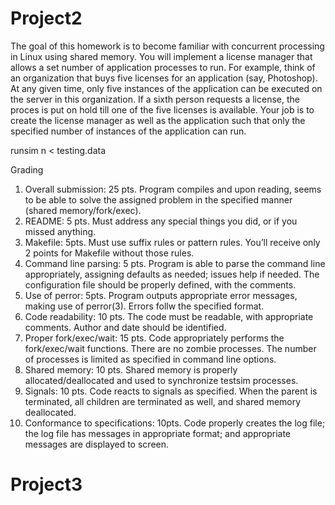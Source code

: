 # Project2

The goal of this homework is to become familiar with concurrent processing in Linux using shared memory. You will implement a license manager that allows a set number of application processes to run. For example, think of an organization that buys five licenses for an application (say, Photoshop). At any given time, only five instances of the application can be executed on the server in this organization. If a sixth person requests a license, the proces is put on hold till one of the five licenses is available. Your job is to create the license manager as well as the application such that only the specified number of instances of the application can run.

runsim n < testing.data

Grading
1. Overall submission: 25 pts. Program compiles and upon reading, seems to be able to solve the assigned problem in the specified manner (shared memory/fork/exec).
2. README: 5 pts. Must address any special things you did, or if you missed anything.
3. Makefile: 5pts. Must use suffix rules or pattern rules. You’ll receive only 2 points for Makefile without those
rules.
4. Command line parsing: 5 pts. Program is able to parse the command line appropriately, assigning defaults as needed; issues help if needed. The configuration file should be properly defined, with the comments.
5. Use of perror: 5pts. Program outputs appropriate error messages, making use of perror(3). Errors follw the specified format.
6. Code readability: 10 pts. The code must be readable, with appropriate comments. Author and date should be identified.
7. Proper fork/exec/wait: 15 pts. Code appropriately performs the fork/exec/wait functions. There are no zombie processes. The number of processes is limited as specified in command line options.
8. Shared memory: 10 pts. Shared memory is properly allocated/deallocated and used to synchronize testsim processes.
9. Signals: 10 pts. Code reacts to signals as specified. When the parent is terminated, all children are terminated as well, and shared memory deallocated.
10. Conformance to specifications: 10pts. Code properly creates the log file; the log file has messages in appropriate format; and appropriate messages are displayed to screen.
# Project3
